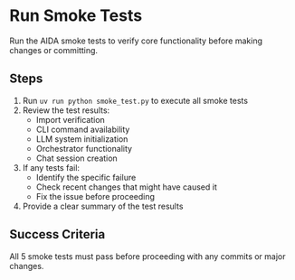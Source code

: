 # Run Smoke Tests

Run the AIDA smoke tests to verify core functionality before making changes or committing.

## Steps

1. Run `uv run python smoke_test.py` to execute all smoke tests
2. Review the test results:
   - Import verification
   - CLI command availability
   - LLM system initialization
   - Orchestrator functionality
   - Chat session creation
3. If any tests fail:
   - Identify the specific failure
   - Check recent changes that might have caused it
   - Fix the issue before proceeding
4. Provide a clear summary of the test results

## Success Criteria

All 5 smoke tests must pass before proceeding with any commits or major changes.
